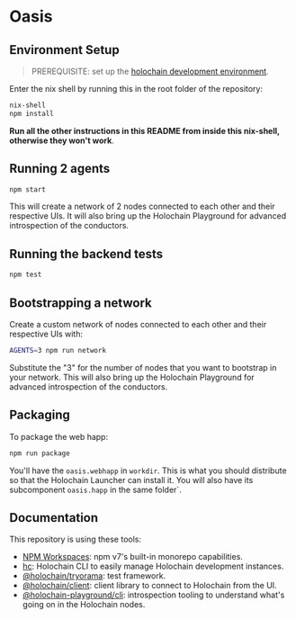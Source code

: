 # Oasis

## Environment Setup

> PREREQUISITE: set up the [holochain development environment](https://developer.holochain.org/docs/install/).

Enter the nix shell by running this in the root folder of the repository: 

```bash
nix-shell
npm install
```

**Run all the other instructions in this README from inside this nix-shell, otherwise they won't work**.

## Running 2 agents
 
```bash
npm start
```

This will create a network of 2 nodes connected to each other and their respective UIs.
It will also bring up the Holochain Playground for advanced introspection of the conductors.

## Running the backend tests

```bash
npm test
```

## Bootstrapping a network

Create a custom network of nodes connected to each other and their respective UIs with:

```bash
AGENTS=3 npm run network
```

Substitute the "3" for the number of nodes that you want to bootstrap in your network.
This will also bring up the Holochain Playground for advanced introspection of the conductors.

## Packaging

To package the web happ:
``` bash
npm run package
```

You'll have the `oasis.webhapp` in `workdir`. This is what you should distribute so that the Holochain Launcher can install it.
You will also have its subcomponent `oasis.happ` in the same folder`.

## Documentation

This repository is using these tools:
- [NPM Workspaces](https://docs.npmjs.com/cli/v7/using-npm/workspaces/): npm v7's built-in monorepo capabilities.
- [hc](https://github.com/holochain/holochain/tree/develop/crates/hc): Holochain CLI to easily manage Holochain development instances.
- [@holochain/tryorama](https://www.npmjs.com/package/@holochain/tryorama): test framework.
- [@holochain/client](https://www.npmjs.com/package/@holochain/client): client library to connect to Holochain from the UI.
- [@holochain-playground/cli](https://www.npmjs.com/package/@holochain-playground/cli): introspection tooling to understand what's going on in the Holochain nodes.
